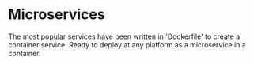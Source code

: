 # Microservices
The most popular services have been written in 'Dockerfile' to create a container service. Ready to deploy at any platform as a microservice in a container. 
